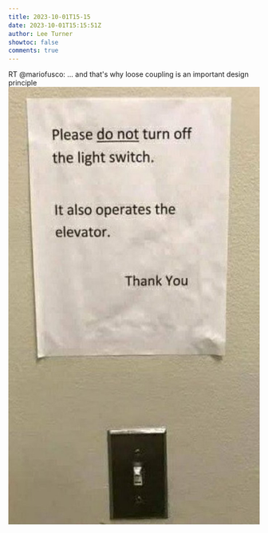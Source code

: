 ```yaml
---
title: 2023-10-01T15-15
date: 2023-10-01T15:15:51Z
author: Lee Turner
showtoc: false
comments: true
---
```


RT @mariofusco: ... and that's why loose coupling is an important design principle ![](/img/x//1708500981963538443-F7OGvNoXwAAyW9_.jpg)

